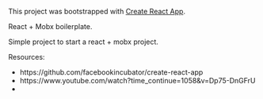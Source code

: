 This project was bootstrapped with [Create React App](https://github.com/facebookincubator/create-react-app).

React + Mobx boilerplate.

Simple project to start a react + mobx project.

Resources:
<ul>
 <li> https://github.com/facebookincubator/create-react-app </li>
  <li> https://www.youtube.com/watch?time_continue=1058&v=Dp75-DnGFrU <li/>
<ul/>
